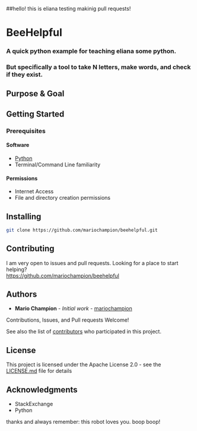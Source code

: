 ##hello! this is eliana testing makinig pull requests!
# BeeHelpful
### A quick python example for teaching eliana some python.
### But specifically a tool to take N letters, make words, and check if they exist.


## Purpose & Goal




## Getting Started

### Prerequisites

#### Software

* [Python](https://www.python.org/downloads/)
* Terminal/Command Line familiarity


#### Permissions
* Internet Access
* File and directory creation permissions



## Installing

```bash
git clone https://github.com/mariochampion/beehelpful.git
```





## Contributing

I am very open to issues and pull requests. Looking for a place to start helping?<br>
https://github.com/mariochampion/beehelpful

## Authors

* **Mario Champion** - *Initial work* - [mariochampion](https://github.com/mariochampion)

Contributions, Issues, and Pull requests Welcome!

See also the list of [contributors](https://github.com/your/project/contributors) who participated in this project.

## License

This project is licensed under the Apache License 2.0 - see the [LICENSE.md](LICENSE.md) file for details

## Acknowledgments

* StackExchange
* Python



thanks and always remember: this robot loves you. 
boop boop!
